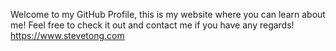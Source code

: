 Welcome to my GitHub Profile, this is my website where you can learn about me! Feel free to check it out and contact me if you have any regards! <br> https://www.stevetong.com
